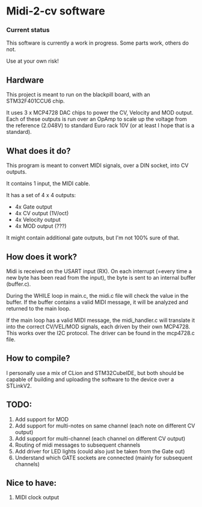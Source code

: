 # Midi-2-cv software

### Current status

This software is currently a work in progress. Some parts work, others do not.

Use at your own risk!

## Hardware

This project is meant to run on the blackpill board, with an STM32F401CCU6 chip.

It uses 3 x MCP4728 DAC chips to power the CV, Velocity and MOD output. Each of these outputs
is run over an OpAmp to scale up the voltage from the reference (2.048V) to standard Euro rack 10V 
(or at least I hope that is a standard).

## What does it do?

This program is meant to convert MIDI signals, over a DIN socket, into CV outputs.

It contains 1 input, the MIDI cable.

It has a set of 4 x 4 outputs:
- 4x Gate output
- 4x CV output (1V/oct)
- 4x Velocity output
- 4x MOD output (???)

It might contain additional gate outputs, but I'm not 100% sure of that.

## How does it work?

Midi is received on the USART input (RX). On each interrupt (=every time a new byte has been read from the input), 
the byte is sent to an internal buffer (buffer.c). 

During the WHILE loop in main.c, the midi.c file will check the value in the buffer. If the buffer contains
a valid MIDI message, it will be analyzed and returned to the main loop.

If the main loop has a valid MIDI message, the midi_handler.c will translate it
into the correct CV/VEL/MOD signals, each driven by their own MCP4728. 
This works over the I2C protocol. The driver can be found in the mcp4728.c file.

## How to compile?

I personally use a mix of CLion and STM32CubeIDE, but both should be capable of
building and uploading the software to the device over a STLinkV2. 

## TODO:

1. Add support for MOD
2. Add support for multi-notes on same channel (each note on different CV output)
3. Add support for multi-channel (each channel on different CV output)
4. Routing of midi messages to subsequent channels
5. Add driver for LED lights (could also just be taken from the Gate out)
6. Understand which GATE sockets are connected (mainly for subsequent channels)

## Nice to have:

1. MIDI clock output
